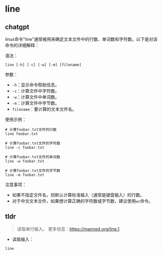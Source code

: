 # line 
## chatgpt 
linux命令"line"通常被用来确定文本文件中的行数、单词数和字符数。以下是对该命令的详细解释：

语法：
```shell
line [-h] [-c] [-w] [-m] [filename]
```

参数：
- `-h`：显示命令帮助信息。
- `-c`：计算文件中字符数。
- `-w`：计算文件中单词数。
- `-m`：计算文件中字节数。
- `filename`：要计算的文本文件名。

使用示例：
```shell
# 计算foobar.txt文件的行数
line foobar.txt

# 计算foobar.txt文件的字符数
line -c foobar.txt

# 计算foobar.txt文件的单词数
line -w foobar.txt

# 计算foobar.txt文件的字节数
line -m foobar.txt
```

注意事项：
- 如果不指定文件名，则默认计算标准输入（通常是键盘输入）的行数。
- 对于中文文本文件，如果想计算正确的字符数或字节数，建议使用`wc`命令。 

## tldr 
 
> 读取单行输入。
> 更多信息：<https://manned.org/line.1>.

- 读取输入：

`line`

